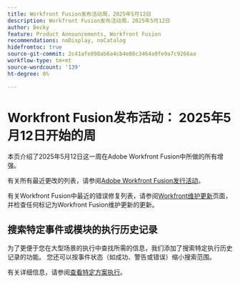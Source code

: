 ```yaml
---
title: Workfront Fusion发布活动周，2025年5月12日
description: Workfront Fusion发布活动周，2025年5月12日
author: Becky
feature: Product Announcements, Workfront Fusion
recommendations: noDisplay, noCatalog
hidefromtoc: true
source-git-commit: 2c41afe898ab6a4cb4e86c3464a9fe9a7c9266aa
workflow-type: tm+mt
source-wordcount: '139'
ht-degree: 0%

---
```


# Workfront Fusion发布活动： 2025年5月12日开始的周

本页介绍了2025年5月12日这一周在Adobe Workfront Fusion中所做的所有增强。

有关所有最近更改的列表，请参阅[Adobe Workfront Fusion发行活动](/help/workfront-fusion/fusion-product-releases/fusion-release-activity.md)。

有关Workfront Fusion中最近的错误修复列表，请参阅[Workfront维护更新](https://experienceleague.adobe.com/zh-hans/docs/workfront-known-issues/releases/current-updates)页面，并检查任何标记为Workfront Fusion维护更新的更新。

## 搜索特定事件或模块的执行历史记录

为了更便于您在大型场景的执行中查找所需的信息，我们添加了搜索特定执行历史记录的功能。 您还可以按事件状态（如成功、警告或错误）缩小搜索范围。

有关详细信息，请参阅[查看特定方案执行](/help/workfront-fusion/manage-scenarios/view-a-specific-scenario-execution.md)。

